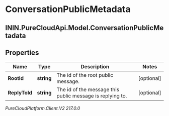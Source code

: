 # ConversationPublicMetadata

## ININ.PureCloudApi.Model.ConversationPublicMetadata

## Properties

|Name | Type | Description | Notes|
|------------ | ------------- | ------------- | -------------|
| **RootId** | **string** | The id of the root public message. | [optional] |
| **ReplyToId** | **string** | The id of the message this public message is replying to. | [optional] |



_PureCloudPlatform.Client.V2 217.0.0_
